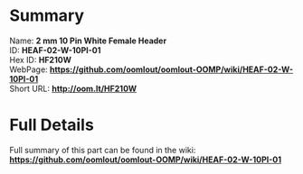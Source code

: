 
Summary
=================
  
Name: __2 mm 10 Pin White Female Header__    
ID: __HEAF-02-W-10PI-01__   
Hex ID: __HF210W__   
WebPage: __https://github.com/oomlout/oomlout-OOMP/wiki/HEAF-02-W-10PI-01__   
Short URL: __http://oom.lt/HF210W__   

Full Details
==========================
Full summary of this part can be found in the wiki:   
__https://github.com/oomlout/oomlout-OOMP/wiki/HEAF-02-W-10PI-01__    

